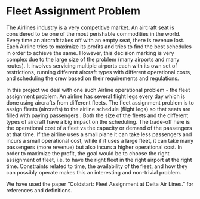 # Fleet Assignment Problem  
The Airlines industry is a very competitive market. An aircraft seat is considered to be one of the most perishable commodities in the world. Every time an aircraft takes off with an empty seat, there is revenue lost. Each Airline tries to maximize its profits and tries to find the best schedules in order to achieve the same. However, this decision marking is very complex due to the large size of the problem (many airports and many routes). It involves servicing multiple airports each with its own set of restrictions, running different aircraft types with different operational costs, and scheduling the crew based on their requirements and regulations.

In this project we deal with one such Airline operational problem - the fleet assignment problem. An airline has several flight legs every day which is done using aircrafts from different fleets. The fleet assignment problem is to assign fleets (aircrafts) to the airline schedule (flight legs) so that seats are filled with paying passengers.. Both the size of the fleets and the different types of aircraft have a big impact on the scheduling. The trade-off here is the operational cost of a fleet vs the capacity or demand of the passengers at that time. If the airline uses a small plane it can take less passengers and incurs a small operational cost, while if it uses a large fleet, it can take many passengers (more revenue) but also incurs a higher operational cost. In order to maximize the profit, the goal would be to choose the right assignment of fleet, i.e. to have the right fleet in the right airport at the right time. Constraints related to time, the availability of the fleet, and how they can possibly operate makes this an interesting and non-trivial problem.

We have used the paper “Coldstart: Fleet Assignment at Delta Air Lines.” for references and definitions.
